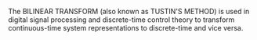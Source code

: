 The BILINEAR TRANSFORM (also known as TUSTIN'S METHOD) is used in digital signal processing and discrete-time control theory to transform continuous-time system representations to discrete-time and vice versa.
